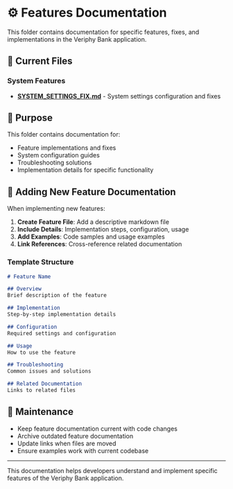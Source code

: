 # ⚙️ Features Documentation

This folder contains documentation for specific features, fixes, and implementations in the Veriphy Bank application.

## 📁 Current Files

### System Features
- **[SYSTEM_SETTINGS_FIX.md](SYSTEM_SETTINGS_FIX.md)** - System settings configuration and fixes

## 🎯 Purpose

This folder contains documentation for:
- Feature implementations and fixes
- System configuration guides
- Troubleshooting solutions
- Implementation details for specific functionality

## 📝 Adding New Feature Documentation

When implementing new features:

1. **Create Feature File**: Add a descriptive markdown file
2. **Include Details**: Implementation steps, configuration, usage
3. **Add Examples**: Code samples and usage examples
4. **Link References**: Cross-reference related documentation

### Template Structure
```markdown
# Feature Name

## Overview
Brief description of the feature

## Implementation
Step-by-step implementation details

## Configuration
Required settings and configuration

## Usage
How to use the feature

## Troubleshooting
Common issues and solutions

## Related Documentation
Links to related files
```

## 🔄 Maintenance

- Keep feature documentation current with code changes
- Archive outdated feature documentation
- Update links when files are moved
- Ensure examples work with current codebase

---

This documentation helps developers understand and implement specific features of the Veriphy Bank application.
